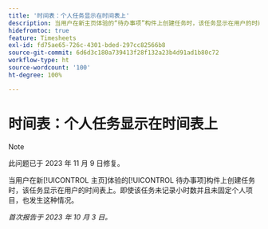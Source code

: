 ```yaml
---
title: '时间表：个人任务显示在时间表上'
description: 当用户在新主页体验的“待办事项”构件上创建任务时，该任务显示在用户的时间表上。即使该任务未记录小时数并且未固定个人项目，也发生这种情况。
hidefromtoc: true
feature: Timesheets
exl-id: fd75ae65-726c-4301-bded-297cc82566b8
source-git-commit: 6d6d3c180a739413f28f132a23b4d91ad1b80c72
workflow-type: ht
source-wordcount: '100'
ht-degree: 100%

---
```


# 时间表：个人任务显示在时间表上

>[!NOTE]
>
>此问题已于 2023 年 11 月 9 日修复。

当用户在新[!UICONTROL 主页]体验的[!UICONTROL 待办事项]构件上创建任务时，该任务显示在用户的时间表上。即使该任务未记录小时数并且未固定个人项目，也发生这种情况。

_首次报告于 2023 年 10 月 3 日。_

